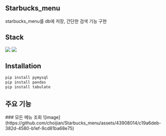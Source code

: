 ## Starbucks_menu
starbucks_menu를 db에 저장, 간단한 검색 기능 구현 

## Stack
<div>
<img src="https://img.shields.io/badge/Python-3776AB?style=flat&logo=Python&logoColor=white">
<img src="https://img.shields.io/badge/MySQL-4479A1?style=flat&logo=MySQL&logoColor=white">
</div>

## Installation
```python
pip install pymysql
pip install pandas
pip install tabulate
```

## 주요 기능
<div>
  ### 모든 메뉴 조회
  ![image](https://github.com/choijian/Starbucks_menu/assets/43908014/c19a6deb-382d-4580-b1ef-9cd81ba68e75)

</div>

